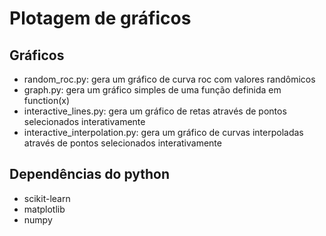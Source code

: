 # Plotagem de gráficos

## Gráficos

- random_roc.py: gera um gráfico de curva roc com valores randômicos
- graph.py: gera um gráfico simples de uma função definida em function(x)
- interactive_lines.py: gera um gráfico de retas através de pontos selecionados interativamente
- interactive_interpolation.py: gera um gráfico de curvas interpoladas através de pontos selecionados interativamente

## Dependências do python

- scikit-learn
- matplotlib
- numpy
